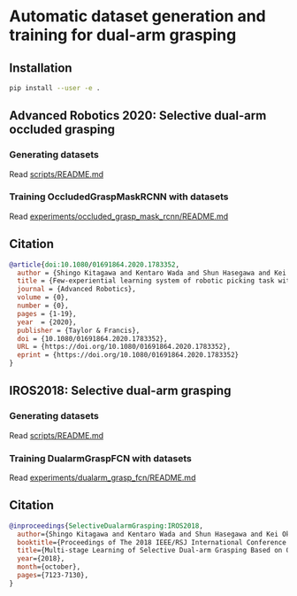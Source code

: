 # Automatic dataset generation and training for dual-arm grasping 

## Installation

```bash
pip install --user -e .
```

## Advanced Robotics 2020: Selective dual-arm occluded grasping

### Generating datasets

Read [scripts/README.md](./scripts/README.md)


### Training OccludedGraspMaskRCNN with datasets

Read [experiments/occluded_grasp_mask_rcnn/README.md](./experiments/occluded_grasp_mask_rcnn/README.md)

## Citation

```bib
@article{doi:10.1080/01691864.2020.1783352,
  author = {Shingo Kitagawa and Kentaro Wada and Shun Hasegawa and Kei Okada and Masayuki Inaba},
  title = {Few-experiential learning system of robotic picking task with selective dual-arm grasping},
  journal = {Advanced Robotics},
  volume = {0},
  number = {0},
  pages = {1-19},
  year  = {2020},
  publisher = {Taylor & Francis},
  doi = {10.1080/01691864.2020.1783352},
  URL = {https://doi.org/10.1080/01691864.2020.1783352},
  eprint = {https://doi.org/10.1080/01691864.2020.1783352}
}
```

## IROS2018: Selective dual-arm grasping

### Generating datasets

Read [scripts/README.md](./scripts/README.md)


### Training DualarmGraspFCN with datasets

Read [experiments/dualarm_grasp_fcn/README.md](./experiments/dualarm_grasp_fcn/README.md)

## Citation

```bib
@inproceedings{SelectiveDualarmGrasping:IROS2018,
  author={Shingo Kitagawa and Kentaro Wada and Shun Hasegawa and Kei Okada and Masayuki Inaba},
  booktitle={Proceedings of The 2018 IEEE/RSJ International Conference on Intelligent Robots and Systems},
  title={Multi-stage Learning of Selective Dual-arm Grasping Based on Obtaining and Pruning Grasping Points Through the Robot Experience in the Real World},
  year={2018},
  month={october},
  pages={7123-7130},
}
```
